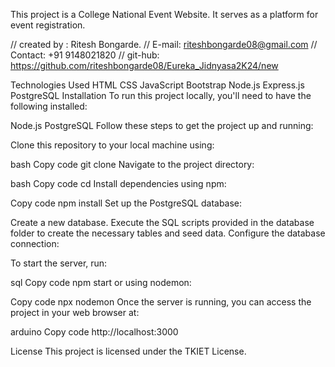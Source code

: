 This project is a College National Event Website. It serves as a platform for event registration.

// created by : Ritesh Bongarde.
// E-mail: riteshbongarde08@gmail.com
// Contact: +91 9148021820
// git-hub: https://github.com/riteshbongarde08/Eureka_Jidnyasa2K24/new

Technologies Used
HTML
CSS
JavaScript
Bootstrap
Node.js
Express.js
PostgreSQL
Installation
To run this project locally, you'll need to have the following installed:

Node.js
PostgreSQL
Follow these steps to get the project up and running:

Clone this repository to your local machine using:

bash
Copy code
git clone <repository-url>
Navigate to the project directory:

bash
Copy code
cd <project-directory>
Install dependencies using npm:

Copy code
npm install
Set up the PostgreSQL database:

Create a new database.
Execute the SQL scripts provided in the database folder to create the necessary tables and seed data.
Configure the database connection:


To start the server, run:

sql
Copy code
npm start
or using nodemon:

Copy code
npx nodemon
Once the server is running, you can access the project in your web browser at:

arduino
Copy code
http://localhost:3000

License
This project is licensed under the TKIET License.
 
